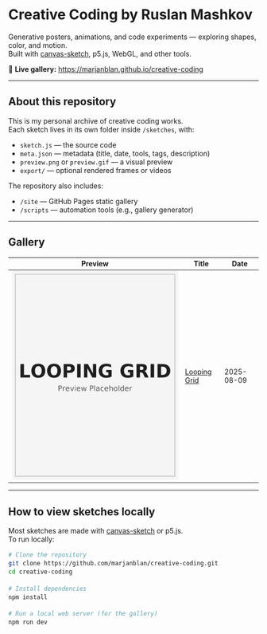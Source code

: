 # Creative Coding by Ruslan Mashkov

Generative posters, animations, and code experiments — exploring shapes, color, and motion.  
Built with [canvas-sketch](https://github.com/mattdesl/canvas-sketch), p5.js, WebGL, and other tools.

🔗 **Live gallery:** https://marjanblan.github.io/creative-coding

---

## About this repository
This is my personal archive of creative coding works.  
Each sketch lives in its own folder inside `/sketches`, with:
- `sketch.js` — the source code
- `meta.json` — metadata (title, date, tools, tags, description)
- `preview.png` or `preview.gif` — a visual preview
- `export/` — optional rendered frames or videos

The repository also includes:
- `/site` — GitHub Pages static gallery
- `/scripts` — automation tools (e.g., gallery generator)

---

## Gallery
<!-- GALLERY:START -->
| Preview | Title | Date |
|---|---|---|
| ![](sketches/2025-08-09_looping-grid/preview.png) | [Looping Grid](https://github.com/marjanblan/creative-coding/tree/main/sketches/2025-08-09_looping-grid) | 2025-08-09 |
<!-- GALLERY:END -->

---

## How to view sketches locally
Most sketches are made with [canvas-sketch](https://github.com/mattdesl/canvas-sketch) or p5.js.  
To run locally:

```bash
# Clone the repository
git clone https://github.com/marjanblan/creative-coding.git
cd creative-coding

# Install dependencies
npm install

# Run a local web server (for the gallery)
npm run dev
